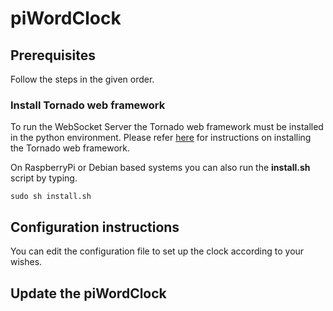 # piWordClock

## Prerequisites
Follow the steps in the given order.

### Install Tornado web framework
To run the WebSocket Server the Tornado web framework must be installed in the
python environment. Please refer
[here](http://www.tornadoweb.org/en/stable/#installation) for instructions on
installing the Tornado web framework.

On RaspberryPi or Debian based systems you can also run the **install.sh**
script by typing.
```
sudo sh install.sh
```

## Configuration instructions
You can edit the configuration file to set up the clock according to your
wishes.

## Update the piWordClock
